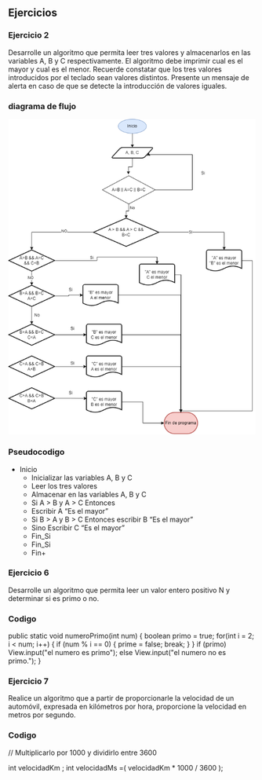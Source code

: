<div aling="justify">

## Ejercicios
 
### Ejercicio 2
Desarrolle un algoritmo que permita leer tres valores y almacenarlos en las variables A, B y C
respectivamente. El algoritmo debe imprimir cual es el mayor y cual es el menor. Recuerde constatar que
los tres valores introducidos por el teclado sean valores distintos. Presente un mensaje de alerta en caso de
que se detecte la introducción de valores iguales.

### diagrama de flujo
<img src="images/diagrama_de_flujo2.drawio.png">

### Pseudocodigo

- Inicio
  - Inicializar las variables A, B y C
  - Leer los tres valores
  - Almacenar en las variables A, B
     y C
  - Si A > B y A > C Entonces
  - Escribir A “Es el mayor”
  - Si B > A y B > C Entonces  escribir B “Es el mayor”
  - Sino  Escribir C “Es el mayor”
  - Fin_Si
  - Fin_Si
  - Fin+
### Ejercicio 6

Desarrolle un algoritmo que permita leer un valor entero positivo N y determinar si es primo o no.

### Codigo

public static void numeroPrimo(int num) {
    boolean primo = true; 
    for(int i = 2; i < num; i++) {
        if (num % i == 0) {
            prime = false;
            break;
        }
    }
    if (primo)
        View.input("el numero es primo");
    else
        View.input("el numero no es primo.");
}

### Ejercicio 7

Realice un algoritmo que a partir de proporcionarle la velocidad de un automóvil, expresada en kilómetros por hora, proporcione la velocidad en metros por segundo.

### Codigo
 // Multiplicarlo por 1000 y dividirlo entre 3600

 int velocidadKm ;
 int velocidadMs =( velocidadKm * 1000 / 3600 );
 

 
</div>
